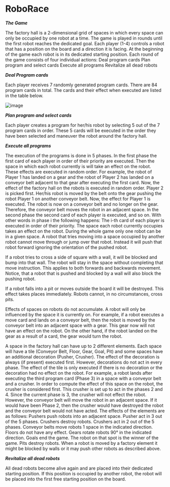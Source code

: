 # RoboRace

_**The Game**_

The factory hall is a 2-dimensional grid of spaces in which every space can only be occupied by one robot at a time. The game is played in rounds until the first robot reaches the dedicated goal. Each player (1-4) controls a robot that has a position on the board and a direction it is facing. At the beginning of the game each robot is in its dedicated starting position. Each round of the game consists of four individual actions:
Deal program cards
Plan program and select cards
Execute all programs
Revitalize all dead robots

_**Deal Program cards**_

Each player receives 7 randomly generated program cards. There are 84 program cards in total. The cards and their effect when executed are listed in the table below.


![image](https://user-images.githubusercontent.com/80646420/168396346-60a07e60-424e-42d1-ada1-1e69e331272a.png)

_**Plan program and select cards**_

Each player creates a program for her/his robot by selecting 5 out of the 7 program cards in order. These 5 cards will be executed in the order they have been selected and maneuver the robot around the factory hall.

_**Execute all programs**_

The execution of the programs is done in 5 phases. In the first phase the first card of each player in order of their priority are executed. Then the space in which each robot currently is will take an effect on the robot. These effects are executed in random order. For example, the robot of Player 1 has landed on a gear and the robot of Player 2 has landed on a conveyor belt adjacent to that gear after executing the first card. Now, the effect of the factory hall on the robots is executed in random order. Player 2 is picked first. Her/his robot is moved by the belt onto the gear pushing the robot Player 1 on another conveyor belt. Now, the effect for Player 1 is executed. The robot is now on a conveyor belt and no longer on the gear. Therefore, the conveyor belt moves the robot in an adjacent space. In the second phase the second card of each player is executed, and so on. With other words in phase i the following happens:
The i-th card of each player is executed in order of their priority.
The space each robot currently occupies takes an effect on the robot.
During the whole game only one robot can be in a given space. A robot that tries moving into a space occupied by another robot cannot move through or jump over that robot. Instead it will push that robot forward ignoring the orientation of the pushed robot.

If a robot tries to cross a side of square with a wall, it will be blocked and bump into that wall. The robot will stay in the space without completing that move instruction. This applies to both forwards and backwards movement. Notice, that a robot that is pushed and blocked by a wall will also block the pushing robot.

If a robot falls into a pit or moves outside the board it will be destroyed. This effect takes places immediately. Robots cannot, in no circumstances, cross pits.

Effects of spaces on robots do not accumulate. A robot will only be influenced by the space it is currently on. For example, if a robot executes a move card and lands on a conveyor belt, then the robot is moved by the conveyor belt into an adjacent space with a gear. This gear now will not have an effect on the robot. On the other hand, if the robot landed on the gear as a result of a card, the gear would turn the robot.

A space in the factory hall can have up to 2 different elements. Each space will have a tile (Conveyor Belt, Floor, Gear, Goal, Pit) and some spaces have an additional decoration (Pusher, Crusher). The effect of the decoration is always (if present) executed first. However, decorations do not act in every phase. The effect of the tile is only executed if there is no decoration or the decoration had no effect on the robot. For example, a robot lands after executing the third program card (Phase 3) in a space with a conveyor belt and a crusher. In order to compute the effect of this space on the robot, the crusher is considered first. This crusher is set up to act in the phases 2 and 4. Since the current phase is 3, the crusher will not effect the robot. However, the conveyor belt will move the robot in an adjacent space. If it would have been Phase 2, then the crusher would have destroyed the robot and the conveyor belt would not have acted. The effects of the elements are as follows:
Pushers push robots into an adjacent space. Pusher act in 3 out of the 5 phases.
Crushers destroy robots. Crushers act in 2 out of the 5 phases.
Conveyor belts move robots 1 space in the indicated direction.
Floors do not have any effect.
Gears rotate robots 90° in the indicated direction.
Goals end the game. The robot on that spot is the winner of the game.
Pits destroy robots.
When a robot is moved by a factory element it might be blocked by walls or it may push other robots as described above.

_**Revitalize all dead robots**_

All dead robots become alive again and are placed into their dedicated starting position. If this position is occupied by another robot, the robot will be placed into the first free starting position on the board.
